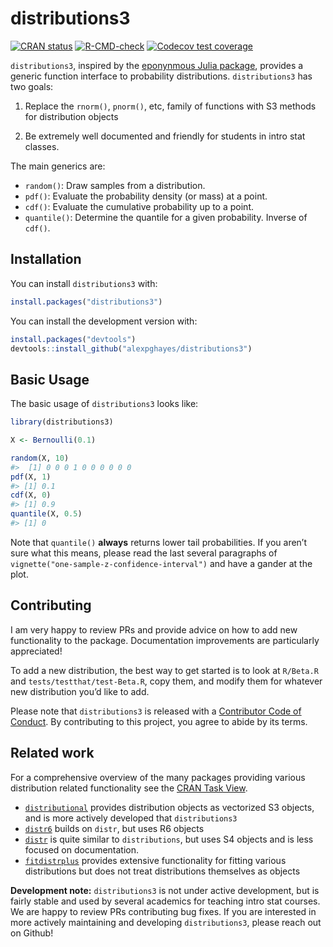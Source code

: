 
<!-- README.md is generated from README.Rmd. Please edit that file -->

# distributions3

<!-- badges: start -->

[![CRAN
status](https://www.r-pkg.org/badges/version/distributions3)](https://cran.r-project.org/package=distributions3)
[![R-CMD-check](https://github.com/alexpghayes/distributions3/workflows/R-CMD-check/badge.svg)](https://github.com/alexpghayes/distributions3/actions)
[![Codecov test
coverage](https://codecov.io/gh/alexpghayes/distributions3/branch/main/graph/badge.svg)](https://app.codecov.io/gh/alexpghayes/distributions3?branch=main)
<!-- badges: end -->

`distributions3`, inspired by the [eponynmous Julia
package](https://github.com/JuliaStats/Distributions.jl), provides a
generic function interface to probability distributions.
`distributions3` has two goals:

1.  Replace the `rnorm()`, `pnorm()`, etc, family of functions with S3
    methods for distribution objects

2.  Be extremely well documented and friendly for students in intro stat
    classes.

The main generics are:

-   `random()`: Draw samples from a distribution.
-   `pdf()`: Evaluate the probability density (or mass) at a point.
-   `cdf()`: Evaluate the cumulative probability up to a point.
-   `quantile()`: Determine the quantile for a given probability.
    Inverse of `cdf()`.

## Installation

You can install `distributions3` with:

``` r
install.packages("distributions3")
```

You can install the development version with:

``` r
install.packages("devtools")
devtools::install_github("alexpghayes/distributions3")
```

## Basic Usage

The basic usage of `distributions3` looks like:

``` r
library(distributions3)

X <- Bernoulli(0.1)

random(X, 10)
#>  [1] 0 0 0 1 0 0 0 0 0 0
pdf(X, 1)
#> [1] 0.1
cdf(X, 0)
#> [1] 0.9
quantile(X, 0.5)
#> [1] 0
```

Note that `quantile()` **always** returns lower tail probabilities. If
you aren’t sure what this means, please read the last several paragraphs
of `vignette("one-sample-z-confidence-interval")` and have a gander at
the plot.

## Contributing

I am very happy to review PRs and provide advice on how to add new
functionality to the package. Documentation improvements are
particularly appreciated!

To add a new distribution, the best way to get started is to look at
`R/Beta.R` and `tests/testthat/test-Beta.R`, copy them, and modify them
for whatever new distribution you’d like to add.

Please note that `distributions3` is released with a [Contributor Code
of
Conduct](https://alexpghayes.github.io/distributions3/CODE_OF_CONDUCT.html).
By contributing to this project, you agree to abide by its terms.

## Related work

For a comprehensive overview of the many packages providing various
distribution related functionality see the [CRAN Task
View](https://cran.r-project.org/view=Distributions).

-   [`distributional`](https://cran.r-project.org/package=distributional)
    provides distribution objects as vectorized S3 objects, and is more
    actively developed that `distributions3`
-   [`distr6`](https://cran.r-project.org/package=distr6) builds on
    `distr`, but uses R6 objects
-   [`distr`](https://cran.r-project.org/package=distr) is quite similar
    to `distributions`, but uses S4 objects and is less focused on
    documentation.
-   [`fitdistrplus`](https://cran.r-project.org/package=fitdistrplus)
    provides extensive functionality for fitting various distributions
    but does not treat distributions themselves as objects

**Development note:** `distributions3` is not under active development,
but is fairly stable and used by several academics for teaching intro
stat courses. We are happy to review PRs contributing bug fixes. If you
are interested in more actively maintaining and developing
`distributions3`, please reach out on Github!

